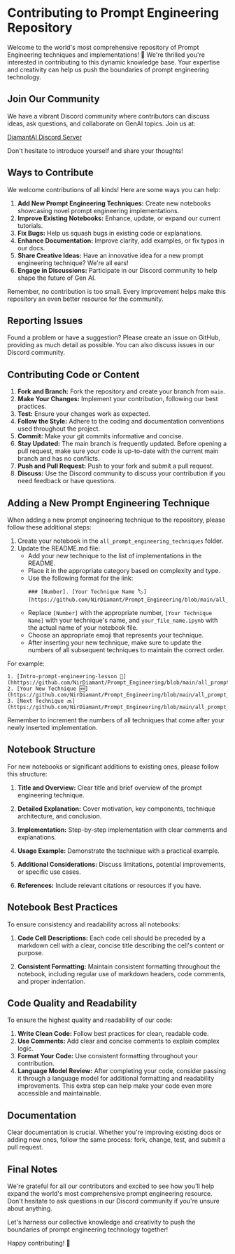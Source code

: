 # Contributing to Prompt Engineering Repository

Welcome to the world's most comprehensive repository of Prompt Engineering techniques and implementations! 🌟 We're thrilled you're interested in contributing to this dynamic knowledge base. Your expertise and creativity can help us push the boundaries of prompt engineering technology.

## Join Our Community

We have a vibrant Discord community where contributors can discuss ideas, ask questions, and collaborate on GenAI topics. Join us at:

[DiamantAI Discord Server](https://discord.gg/cA6Aa4uyDX)

Don't hesitate to introduce yourself and share your thoughts!

## Ways to Contribute

We welcome contributions of all kinds! Here are some ways you can help:

1. **Add New Prompt Engineering Techniques:** Create new notebooks showcasing novel prompt engineering implementations.
2. **Improve Existing Notebooks:** Enhance, update, or expand our current tutorials.
3. **Fix Bugs:** Help us squash bugs in existing code or explanations.
4. **Enhance Documentation:** Improve clarity, add examples, or fix typos in our docs.
5. **Share Creative Ideas:** Have an innovative idea for a new prompt engineering technique? We're all ears!
6. **Engage in Discussions:** Participate in our Discord community to help shape the future of Gen AI.

Remember, no contribution is too small. Every improvement helps make this repository an even better resource for the community.

## Reporting Issues

Found a problem or have a suggestion? Please create an issue on GitHub, providing as much detail as possible. You can also discuss issues in our Discord community.

## Contributing Code or Content

1. **Fork and Branch:** Fork the repository and create your branch from `main`.
2. **Make Your Changes:** Implement your contribution, following our best practices.
3. **Test:** Ensure your changes work as expected.
4. **Follow the Style:** Adhere to the coding and documentation conventions used throughout the project.
5. **Commit:** Make your git commits informative and concise.
6. **Stay Updated:** The main branch is frequently updated. Before opening a pull request, make sure your code is up-to-date with the current main branch and has no conflicts.
7. **Push and Pull Request:** Push to your fork and submit a pull request.
8. **Discuss:** Use the Discord community to discuss your contribution if you need feedback or have questions.

## Adding a New Prompt Engineering Technique

When adding a new prompt engineering technique to the repository, please follow these additional steps:

1. Create your notebook in the `all_prompt_engineering_techniques` folder.
2. Update the README.md file:
   - Add your new technique to the list of implementations in the README.
   - Place it in the appropriate category based on complexity and type.
   - Use the following format for the link:
     ```
     ### [Number]. [Your Technique Name 🏷️](https://github.com/NirDiamant/Prompt_Engineering/blob/main/all_prompt_engineering_techniques/your_file_name.ipynb)
     ```
   - Replace `[Number]` with the appropriate number, `[Your Technique Name]` with your technique's name, and `your_file_name.ipynb` with the actual name of your notebook file.
   - Choose an appropriate emoji that represents your technique.
   - After inserting your new technique, make sure to update the numbers of all subsequent techniques to maintain the correct order.

For example:
```
1. [Intro-prompt-engineering-lesson 📝](hhttps://github.com/NirDiamant/Prompt_Engineering/blob/main/all_prompt_engineering_techniques/basic_prompt_construction.ipynb)
2. [Your New Technique 🆕](https://github.com/NirDiamant/Prompt_Engineering/blob/main/all_prompt_engineering_techniques/your_new_technique.ipynb)
3. [Next Technique 🔜](https://github.com/NirDiamant/Prompt_Engineering/blob/main/all_prompt_engineering_techniques/next_technique.ipynb)
```

Remember to increment the numbers of all techniques that come after your newly inserted implementation.

## Notebook Structure

For new notebooks or significant additions to existing ones, please follow this structure:

1. **Title and Overview:** Clear title and brief overview of the prompt engineering technique.

2. **Detailed Explanation:** Cover motivation, key components, technique architecture, and conclusion.

3. **Implementation:** Step-by-step implementation with clear comments and explanations.

4. **Usage Example:** Demonstrate the technique with a practical example.

5. **Additional Considerations:** Discuss limitations, potential improvements, or specific use cases.

6. **References:** Include relevant citations or resources if you have.

## Notebook Best Practices

To ensure consistency and readability across all notebooks:

1. **Code Cell Descriptions:** Each code cell should be preceded by a markdown cell with a clear, concise title describing the cell's content or purpose.

2. **Consistent Formatting:** Maintain consistent formatting throughout the notebook, including regular use of markdown headers, code comments, and proper indentation.

## Code Quality and Readability

To ensure the highest quality and readability of our code:

1. **Write Clean Code:** Follow best practices for clean, readable code.
2. **Use Comments:** Add clear and concise comments to explain complex logic.
3. **Format Your Code:** Use consistent formatting throughout your contribution.
4. **Language Model Review:** After completing your code, consider passing it through a language model for additional formatting and readability improvements. This extra step can help make your code even more accessible and maintainable.

## Documentation

Clear documentation is crucial. Whether you're improving existing docs or adding new ones, follow the same process: fork, change, test, and submit a pull request.

## Final Notes

We're grateful for all our contributors and excited to see how you'll help expand the world's most comprehensive prompt engineering resource. Don't hesitate to ask questions in our Discord community if you're unsure about anything.

Let's harness our collective knowledge and creativity to push the boundaries of prompt engineering technology together!

Happy contributing! 🚀
